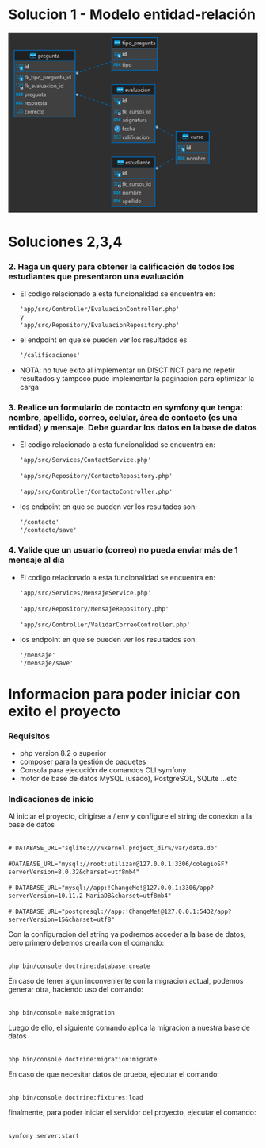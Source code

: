 # Solucion 1 - Modelo entidad-relación
![diagrama entidad-relacion](colegiosf.png)

# Soluciones 2,3,4
### 2. Haga un query para obtener la calificación de todos los estudiantes que presentaron una evaluación
- El codigo relacionado a esta funcionalidad se encuentra en: 
  
    ```
    'app/src/Controller/EvaluacionController.php'
    y 
    'app/src/Repository/EvaluacionRepository.php'
    ```

- el endpoint en que se pueden ver los resultados es 
  
  ```
  '/calificaciones'
  ```

- NOTA: no tuve exito al implementar un DISCTINCT para no repetir resultados y tampoco pude implementar la paginacion para optimizar la carga


### 3. Realice un formulario de contacto en symfony que tenga: nombre, apellido, correo, celular, área de contacto (es una entidad) y mensaje. Debe guardar los datos en la base de datos

- El codigo relacionado a esta funcionalidad se encuentra en: 
  
    ```
    'app/src/Services/ContactService.php'
    
    'app/src/Repository/ContactoRepository.php'

    'app/src/Controller/ContactoController.php'
    ```

- los endpoint en que se pueden ver los resultados son:
  
  ```
  '/contacto'
  '/contacto/save'
  ```

### 4. Valide que un usuario (correo) no pueda enviar más de 1 mensaje al día

- El codigo relacionado a esta funcionalidad se encuentra en: 
  
    ```
    'app/src/Services/MensajeService.php'
    
    'app/src/Repository/MensajeRepository.php'

    'app/src/Controller/ValidarCorreoController.php'
    ```

- los endpoint en que se pueden ver los resultados son:
  
  ```
  '/mensaje'
  '/mensaje/save'
  ```
  

# Informacion para poder iniciar con exito el proyecto

### Requisitos

- php version 8.2 o superior
- composer para la gestión de paquetes
- Consola para ejecución de comandos CLI symfony
- motor de base de datos MySQL (usado), PostgreSQL, SQLite ...etc 
  
### Indicaciones de inicio

Al iniciar el proyecto, dirigirse a /.env y configure el string de conexion a la base de datos

```

# DATABASE_URL="sqlite:///%kernel.project_dir%/var/data.db"

#DATABASE_URL="mysql://root:utilizar@127.0.0.1:3306/colegioSF?serverVersion=8.0.32&charset=utf8mb4"

# DATABASE_URL="mysql://app:!ChangeMe!@127.0.0.1:3306/app?serverVersion=10.11.2-MariaDB&charset=utf8mb4"

# DATABASE_URL="postgresql://app:!ChangeMe!@127.0.0.1:5432/app?serverVersion=15&charset=utf8"

```

Con la configuracion del string ya podremos acceder a la base de datos, pero primero debemos crearla con el comando:

```

php bin/console doctrine:database:create

```

En caso de tener algun inconveniente con la migracion actual, podemos generar otra, haciendo uso del comando:

```

php bin/console make:migration

```


Luego de ello, el siguiente comando aplica la migracion a nuestra base de datos 

```

php bin/console doctrine:migration:migrate

```

En caso de que necesitar datos de prueba, ejecutar el comando: 

```

php bin/console doctrine:fixtures:load

```

finalmente, para poder iniciar el servidor del proyecto, ejecutar el comando:

```

symfony server:start

```
